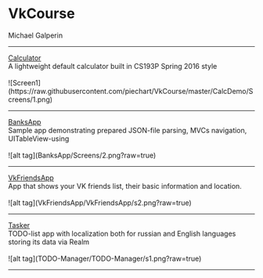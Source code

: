# VkCourse
Michael Galperin
<hr>
<a href="https://github.com/piechart/VkCourse/tree/master/CalcDemo" target="_blank">Calculator</a><br>
A lightweight default calculator built in CS193P Spring 2016 style<br><br>
![Screen1](https://raw.githubusercontent.com/piechart/VkCourse/master/CalcDemo/Screens/1.png)
<hr>
<a href="https://github.com/piechart/VkCourse/tree/master/BanksApp" target="_blank">BanksApp</a><br>
Sample app demonstrating prepared JSON-file parsing, MVCs navigation, UITableView-using<br><br>
![alt tag](BanksApp/Screens/2.png?raw=true)
<hr>
<a href="https://github.com/piechart/VkCourse/tree/master/VkFriendsApp" target="_blank">VkFriendsApp</a><br>
App that shows your VK friends list, their basic information and location.<br><br>
![alt tag](VkFriendsApp/VkFriendsApp/s2.png?raw=true)
<hr>
<a href="https://github.com/piechart/VkCourse/tree/master/TODO-Manager" target="_blank">Tasker</a><br>
TODO-list app with localization both for russian and English languages storing its data via Realm<br><br>
![alt tag](TODO-Manager/TODO-Manager/s1.png?raw=true)
<hr>
